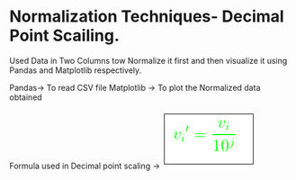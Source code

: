 # Normalization Techniques- Decimal Point Scailing.

Used Data in Two Columns tow Normalize it first and then visualize it using Pandas and Matplotlib respectively.

Pandas-> To read CSV file
Matplotlib -> To plot the Normalized data obtained

Formula used in Decimal point scaling -> ![Alt text](./decimal-scaling1.png?raw=true "Decimal Point Scaling Formula")
